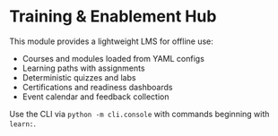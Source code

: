 # Training & Enablement Hub

This module provides a lightweight LMS for offline use:

- Courses and modules loaded from YAML configs
- Learning paths with assignments
- Deterministic quizzes and labs
- Certifications and readiness dashboards
- Event calendar and feedback collection

Use the CLI via `python -m cli.console` with commands beginning with `learn:`.
